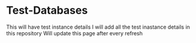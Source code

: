# Test-Databases
This will have test instance details
I will add all the test inastance details in this repository
Will update this page after every refresh
